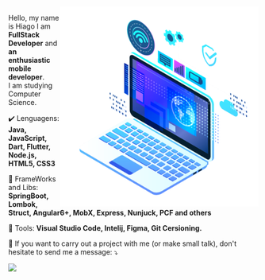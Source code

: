 <img src="./pasta/pc.png" min-width="400px" max-width="400px" width="400px" align="right" alt="Computador iuriCode">

<p align="left"> 
  Hello, my name is Hiago I am <strong>FullStack Developer</strong> and <strong> an enthusiastic mobile developer</strong>.<br>
  I am studying Computer Science.
</p>

<p align="left">
  ✔️ Lenguagens: <strong>Java, JavaScript, Dart, Flutter, Node.js, HTML5, CSS3</strong>
</p>

<p align="left">
  🦄 FrameWorks and Libs: <strong>SpringBoot, Lombok, Struct, Angular6+, MobX, Express, Nunjuck, PCF and others</strong>
</p>

<p align="left">
  💼 Tools: <strong>Visual Studio Code, Intelij, Figma, Git Cersioning.</strong>
</p>

<p align="left">
  💌 If you want to carry out a project with me (or make small talk), don't hesitate to send me a message: ⤵️
</p>

<p align="left">
  <a href="https://www.linkedin.com/in/" alt="Linkedin">
  <img src="https://img.shields.io/badge/-Linkedin-0e76a8?style=for-the-badge&logo=Linkedin&logoColor=white&link=https://www.linkedin.com/in/hiago-silva-2101/" /></a>
</p>
